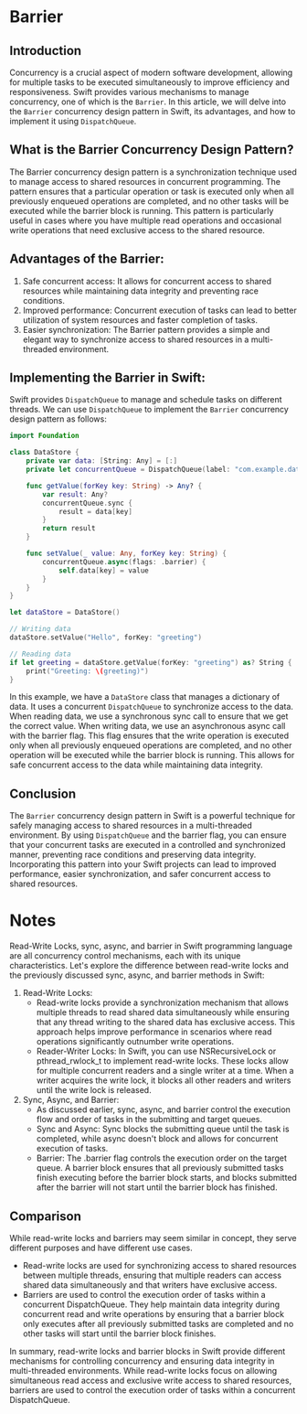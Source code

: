 # Barrier

## Introduction
Concurrency is a crucial aspect of modern software development, allowing for multiple tasks to be executed simultaneously to improve efficiency and responsiveness. Swift provides various mechanisms to manage concurrency, one of which is the `Barrier`. In this article, we will delve into the `Barrier` concurrency design pattern in Swift, its advantages, and how to implement it using `DispatchQueue`.

## What is the Barrier Concurrency Design Pattern?
The Barrier concurrency design pattern is a synchronization technique used to manage access to shared resources in concurrent programming. The pattern ensures that a particular operation or task is executed only when all previously enqueued operations are completed, and no other tasks will be executed while the barrier block is running. This pattern is particularly useful in cases where you have multiple read operations and occasional write operations that need exclusive access to the shared resource.

## Advantages of the Barrier:

1. Safe concurrent access: It allows for concurrent access to shared resources while maintaining data integrity and preventing race conditions.
2. Improved performance: Concurrent execution of tasks can lead to better utilization of system resources and faster completion of tasks.
3. Easier synchronization: The Barrier pattern provides a simple and elegant way to synchronize access to shared resources in a multi-threaded environment.

## Implementing the Barrier in Swift:
Swift provides `DispatchQueue` to manage and schedule tasks on different threads. We can use `DispatchQueue` to implement the `Barrier` concurrency design pattern as follows:
```swift
import Foundation

class DataStore {
    private var data: [String: Any] = [:]
    private let concurrentQueue = DispatchQueue(label: "com.example.dataStoreQueue", attributes: .concurrent)

    func getValue(forKey key: String) -> Any? {
        var result: Any?
        concurrentQueue.sync {
            result = data[key]
        }
        return result
    }

    func setValue(_ value: Any, forKey key: String) {
        concurrentQueue.async(flags: .barrier) {
            self.data[key] = value
        }
    }
}

let dataStore = DataStore()

// Writing data
dataStore.setValue("Hello", forKey: "greeting")

// Reading data
if let greeting = dataStore.getValue(forKey: "greeting") as? String {
    print("Greeting: \(greeting)")
}
```
In this example, we have a `DataStore` class that manages a dictionary of data. It uses a concurrent `DispatchQueue` to synchronize access to the data. When reading data, we use a synchronous sync call to ensure that we get the correct value. When writing data, we use an asynchronous async call with the barrier flag. This flag ensures that the write operation is executed only when all previously enqueued operations are completed, and no other operation will be executed while the barrier block is running. This allows for safe concurrent access to the data while maintaining data integrity.

## Conclusion
The `Barrier` concurrency design pattern in Swift is a powerful technique for safely managing access to shared resources in a multi-threaded environment. By using `DispatchQueue` and the barrier flag, you can ensure that your concurrent tasks are executed in a controlled and synchronized manner, preventing race conditions and preserving data integrity. Incorporating this pattern into your Swift projects can lead to improved performance, easier synchronization, and safer concurrent access to shared resources.

# Notes
Read-Write Locks, sync, async, and barrier in Swift programming language are all concurrency control mechanisms, each with its unique characteristics. Let's explore the difference between read-write locks and the previously discussed sync, async, and barrier methods in Swift:

1. Read-Write Locks:
    - Read-write locks provide a synchronization mechanism that allows multiple threads to read shared data simultaneously while ensuring that any thread writing to the shared data has exclusive access. This approach helps improve performance in scenarios where read operations significantly outnumber write operations.
    - Reader-Writer Locks: In Swift, you can use NSRecursiveLock or pthread_rwlock_t to implement read-write locks. These locks allow for multiple concurrent readers and a single writer at a time. When a writer acquires the write lock, it blocks all other readers and writers until the write lock is released.
2. Sync, Async, and Barrier:
    - As discussed earlier, sync, async, and barrier control the execution flow and order of tasks in the submitting and target queues.
    - Sync and Async: Sync blocks the submitting queue until the task is completed, while async doesn't block and allows for concurrent execution of tasks.
    - Barrier: The .barrier flag controls the execution order on the target queue. A barrier block ensures that all previously submitted tasks finish executing before the barrier block starts, and blocks submitted after the barrier will not start until the barrier block has finished.

## Comparison
While read-write locks and barriers may seem similar in concept, they serve different purposes and have different use cases.

- Read-write locks are used for synchronizing access to shared resources between multiple threads, ensuring that multiple readers can access shared data simultaneously and that writers have exclusive access.
- Barriers are used to control the execution order of tasks within a concurrent DispatchQueue. They help maintain data integrity during concurrent read and write operations by ensuring that a barrier block only executes after all previously submitted tasks are completed and no other tasks will start until the barrier block finishes.

In summary, read-write locks and barrier blocks in Swift provide different mechanisms for controlling concurrency and ensuring data integrity in multi-threaded environments. While read-write locks focus on allowing simultaneous read access and exclusive write access to shared resources, barriers are used to control the execution order of tasks within a concurrent DispatchQueue.
